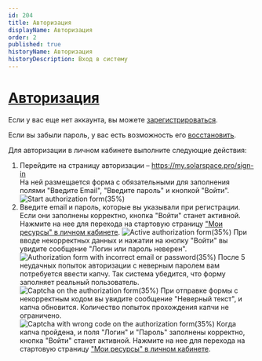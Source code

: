 ```yaml
---
id: 204
title: Авторизация
displayName: Авторизация
order: 2
published: true
historyName: Авторизация
historyDescription: Вход в систему
---
```


# [Авторизация](authorization)
Если у вас еще нет аккаунта, вы можете [зарегистрироваться]([242]).

Если вы забыли пароль, у вас есть возможность его [восстановить]([208]).

Для авторизации в личном кабинете выполните следующие действия:

1. Перейдите на страницу авторизации – https://my.solarspace.pro/sign-in  
   На ней размещается форма с обязательными для заполнения полями "Введите Email", "Введите пароль" и кнопкой "Войти".
![Start authorization form(35%)](https://img.solarspace.pro/docs/auth-start-form.jpg "Стартовая форма авторизации")
2. Введите email и пароль, которые вы указывали при регистрации. Если они заполнены корректно, кнопка "Войти" станет активной. Нажмите на нее для перехода на стартовую страницу ["Мои ресурсы" в личном кабинете]([246]).
![Active authorization form(35%)](https://img.solarspace.pro/docs/auth-active-form.jpg "Активная форма авторизации")
При вводе некорректных данных и нажатии на кнопку "Войти" вы увидите сообщение  "Логин или пароль неверен".
![Authorization form with incorrect email or password(35%)](https://img.solarspace.pro/docs/auth-incorrect-email-or-password.jpg "Авторизация с некорректным емайлом или паролем")
После 5 неудачных попыток авторизации с неверным паролем вам потребуется ввести капчу. Так система убедится, что форму заполняет реальный пользователь.
![Captcha on the authorization form(35%)](https://img.solarspace.pro/docs/auth-captcha.jpg "Капча на форме авторизации")
При отправке формы с некорректным кодом вы увидите сообщение "Неверный текст", и капча обновится. Количество попыток прохождения капчи не ограничено.
![Captcha with wrong code on the authorization form(35%)](https://img.solarspace.pro/docs/auth-wrong-captcha.jpg "Неверный код для капчи на форме авторизации")
Когда капча пройдена, и поля "Логин" и "Пароль" заполнены корректно, кнопка "Войти" станет активной. Нажмите на нее для перехода на стартовую страницу ["Мои ресурсы" в личном кабинете]([246]).
